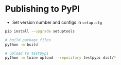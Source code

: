 # Publishing to PyPI

- Set version number and configs in `setup.cfg`

```bash
pip install --upgrade setuptools

# build package files
python -m build

# upload to testpypi
python -m twine upload --repository testpypi dist/*
```
